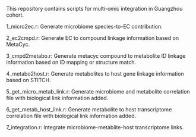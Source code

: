 This repository contains scripts for multi-omic integration in Guangzhou cohort.

1_micro2ec.r: Generate microbiome species-to-EC contribution.

2_ec2cmpd.r: Generate EC to compound linkage information based on MetaCyc.

3_cmpd2metabo.r: Generate metacyc compound to metabolite ID linkage information based on ID mapping or structure match.

4_metabo2host.r: Generate metabolites to host gene linkage information based on STITCH.

5_get_micro_metab_link.r: Generate microbiome and metabolite correlation file with biological link information added.

6_get_metab_host_link.r: Generate metabolite to host transcriptome correlation file with biological link information added.

7_integration.r: Integrate microbiome-metablite-host transcriptome links.
